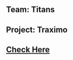 ## Team: Titans
## Project: Traximo
## <a href='https://traximo.z5.web.core.windows.net/'>Check Here<a>
